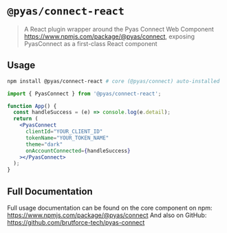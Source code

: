 # `@pyas/connect-react`

> A React plugin wrapper around the Pyas Connect Web Component <https://www.npmjs.com/package/@pyas/connect>, exposing PyasConnect as a first-class React component

## Usage

```bash
npm install @pyas/connect-react # core (@pyas/connect) auto-installed
```
```jsx
import { PyasConnect } from '@pyas/connect-react';

function App() {
  const handleSuccess = (e) => console.log(e.detail);
  return (
    <PyasConnect
      clientId="YOUR_CLIENT_ID"
      tokenName="YOUR_TOKEN_NAME"
      theme="dark"
      onAccountConnected={handleSuccess}
    ></PyasConnect>
  );
}
```
## Full Documentation
Full usage documentation can be found on the core component on npm: <https://www.npmjs.com/package/@pyas/connect>
And also on GitHub: <https://github.com/brutforce-tech/pyas-connect>
